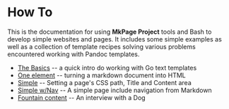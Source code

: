
# How To

This is the documentation for using **MkPage Project** tools
and Bash to develop simple websites and pages.  It includes some 
simple examples as well as a collection of template recipes solving 
various problems encountered working with Pandoc templates.

+ [The Basics](the-basics.html) -- a quick intro do working with Go text templates
+ [One element](one-element/) -- turning a markdown document into HTML
+ [Simple](simple/) -- Setting a page's CSS path, Title and Content area
+ [Simple w/Nav](simple-with-nav/) -- A simple page include navigation from Markdown
+ [Fountain content](fountain-demo) -- An interview with a Dog
